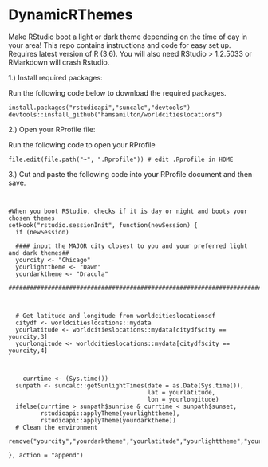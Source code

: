 # DynamicRThemes
Make RStudio boot a light or dark theme depending on the time of day in your area! This repo contains instructions and code for easy set up. Requires latest version of R (3.6). You will also need RStudio > 1.2.5033 or RMarkdown will crash Rstudio.

1.) Install required packages:

Run the following code below to download the required packages.

```{r}
install.packages("rstudioapi","suncalc","devtools")
devtools::install_github("hamsamilton/worldcitieslocations")
```
2.) Open your RProfile file:

Run the following code to open your RProfile
```{r}
file.edit(file.path("~", ".Rprofile")) # edit .Rprofile in HOME
```
3.) Cut and paste the following code into your RProfile document and then save. 

```{r}


#When you boot RStudio, checks if it is day or night and boots your chosen themes
setHook("rstudio.sessionInit", function(newSession) {
  if (newSession)
    
  #### input the MAJOR city closest to you and your preferred light and dark themes##
  yourcity <- "Chicago"
  yourlighttheme <- "Dawn"
  yourdarktheme <- "Dracula"
  ##############################################################################
  
  
  
  # Get latitude and longitude from worldcitieslocationsdf
  citydf <- worldcitieslocations::mydata
  yourlatitude <- worldcitieslocations::mydata[citydf$city == yourcity,3]
  yourlongitude <- worldcitieslocations::mydata[citydf$city == yourcity,4]
  
    
    
    currtime <- (Sys.time())
  sunpath <- suncalc::getSunlightTimes(date = as.Date(Sys.time()),
                                       lat = yourlatitude, 
                                       lon = yourlongitude) 
  ifelse(currtime > sunpath$sunrise & currtime < sunpath$sunset,
         rstudioapi::applyTheme(yourlighttheme), 
         rstudioapi::applyTheme(yourdarktheme)) 
  # Clean the environment
  remove("yourcity","yourdarktheme","yourlatitude","yourlighttheme","yourlongitude","citydf")
  
}, action = "append")

```
  



  
